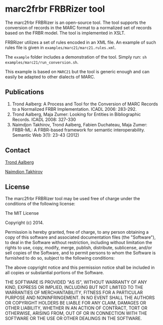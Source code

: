 marc2frbr FRBRizer tool
=========
The marc2frbr FRBRizer is an open-source tool. The tool supports the conversion of records in the MARC format to a normalized set of records based on the FRBR model. The tool is implemented in XSLT.

FRBRizer utilizes a set of rules encoded in an XML file. An example of such rules file is given in `examples/marc21/marc21.rules.xml`. 

The `example` folder includes a demonstration of the tool. Simply run:
 `sh examples/marc21/run_conversion.sh`. 

 This example is based on `MARC21` but the tool is generic enough and can easily be adapted to other dialects of MARC.


Publications
----
1. Trond Aalberg: A Process and Tool for the Conversion of MARC Records to a Normalized FRBR Implementation. ICADL 2006: 283-292.
2. Trond Aalberg, Maja Zumer: Looking for Entities in Bibliographic Records. ICADL 2008: 327-330
3. Naimdjon Takhirov, Trond Aalberg, Fabien Duchateau, Maja Zumer: FRBR-ML: A FRBR-based framework for semantic interoperability. Semantic Web 3(1): 23-43 (2012)


Contact
----
<a href="http://www.idi.ntnu.no/people/trondaal">Trond Aalberg</a> 

<a href="http://folk.ntnu.no/takhirov">Naimdjon Takhirov</a>




License
----
The marc2frbr FRBRizer tool may be used free of charge under the conditions of the following license:

The MIT License

Copyright (c) 2014.

Permission is hereby granted, free of charge, to any person obtaining a copy of this software and associated documentation files (the "Software"), to deal in the Software without restriction, including without limitation the rights to use, copy, modify, merge, publish, distribute, sublicense, and/or sell copies of the Software, and to permit persons to whom the Software is furnished to do so, subject to the following conditions:

The above copyright notice and this permission notice shall be included in all copies or substantial portions of the Software.

THE SOFTWARE IS PROVIDED "AS IS", WITHOUT WARRANTY OF ANY KIND, EXPRESS OR IMPLIED, INCLUDING BUT NOT LIMITED TO THE WARRANTIES OF MERCHANTABILITY, FITNESS FOR A PARTICULAR PURPOSE AND NONINFRINGEMENT. IN NO EVENT SHALL THE AUTHORS OR COPYRIGHT HOLDERS BE LIABLE FOR ANY CLAIM, DAMAGES OR OTHER LIABILITY, WHETHER IN AN ACTION OF CONTRACT, TORT OR OTHERWISE, ARISING FROM, OUT OF OR IN CONNECTION WITH THE SOFTWARE OR THE USE OR OTHER DEALINGS IN THE SOFTWARE.
